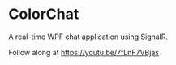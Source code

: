 # ColorChat
A real-time WPF chat application using SignalR.

Follow along at https://youtu.be/7fLnF7VBjas
